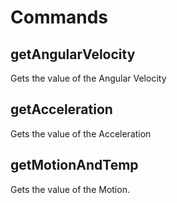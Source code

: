 # Commands

## getAngularVelocity

Gets the value of the Angular Velocity

## getAcceleration

Gets the value of the Acceleration

## getMotionAndTemp

Gets the value of the Motion.